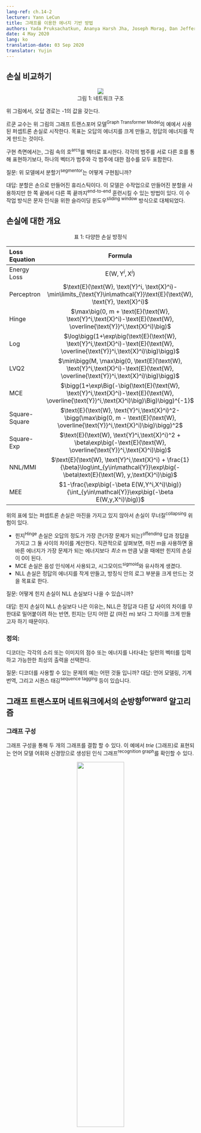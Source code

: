 ```yaml
---
lang-ref: ch.14-2
lecturer: Yann LeCun
title: 그래프를 이용한 에너지 기반 방법
authors: Yada Pruksachatkun, Ananya Harsh Jha, Joseph Morag, Dan Jefferys-White, and Brian Kelly
date: 4 May 2020
lang: ko
translation-date: 03 Sep 2020
translator: Yujin
---
```


<!-- ## Comparing Losses -->
## 손실 비교하기

<!-- <center>
<img src="{{site.baseurl}}/images/week14/14-2/GT.png" style="background-color:#DCDCDC;" /><br>
Figure 1: Network Architecture
</center> -->
<center>
<img src="{{site.baseurl}}/images/week14/14-2/GT.png" style="background-color:#DCDCDC;" /><br>
그림 1: 네트워크 구조 
</center>

<!-- In the figure above, incorrect paths have -1. -->
위 그림에서, 오답 경로는 -1의 값을 갖는다. 

<!-- Professor LeCun starts with perceptron loss, which is used in the example of Graph Transformer Model in the figure above. The goal is to make energy of wrong answers large, and correct ones small. -->
르쿤 교수는 위 그림의 그래프 트랜스포머 모델<sup>Graph Transformer Model</sup>의 예에서 사용된 퍼셉트론 손실로 시작한다. 목표는 오답의 에너지를 크게 만들고, 정답의 에너지를 작게 만드는 것이다. 

<!-- In terms of implementation, you would represent the arcs in the visualization with a vector. Rather than a separate arc for each category, one vector contains both the categories and the score for each category. -->
구현 측면에서는, 그림 속의 호<sup>arcs</sup>를 벡터로 표시한다. 각각의 범주를 서로 다른 호를 통해 표현하기보다, 하나의 벡터가 범주와 각 범주에 대한 점수를 모두 포함한다. 

<!-- Q: How is the segmentor implemented in the model above? -->
질문: 위 모델에서 분할기<sup>segmentor</sup>는 어떻게 구현됩니까? 

<!-- A: The segment is handcrafted heuristics. The model uses a handcrafted segment although there is a way to make it trainable end-to-end. This handcrafted approach was superseded by the sliding window approach for character recognition. -->
대답: 분할은 손으로 만들어진 휴리스틱이다. 이 모델은 수작업으로 만들어진 분할을 사용하지만 한 쪽 끝에서 다른 쪽 끝까지<sup>end-to-end</sup> 훈련시킬 수 있는 방법이 있다. 이 수작업 방식은 문자 인식을 위한 슬라이딩 윈도우<sup>sliding window</sup> 방식으로 대체되었다. 


<!-- ## Overview of Losses -->
## 손실에 대한 개요

<!-- <center>
Table 1: Various Loss Equations
</center> -->
<center>
표 1: 다양한 손실 방정식 
</center>

| Loss Equation | Formula  | Margin |
| :---- | :----: | ---:|
| Energy Loss | $\text{E}(\text{W}, \text{Y}^i, \text{X}^i)$ | None |
| Perceptron | $\text{E}(\text{W}, \text{Y}^i, \text{X}^i)-\min\limits_{\text{Y}\in\mathcal{Y}}\text{E}(\text{W}, \text{Y}, \text{X}^i)$ | 0  |
| Hinge  | $\max\big(0, m + \text{E}(\text{W}, \text{Y}^i,\text{X}^i)-\text{E}(\text{W}, \overline{\text{Y}}^i,\text{X}^i)\big)$  | $m$ |
| Log  | $\log\bigg(1+\exp\big(\text{E}(\text{W}, \text{Y}^i,\text{X}^i)-\text{E}(\text{W}, \overline{\text{Y}}^i,\text{X}^i)\big)\bigg)$ | >0 |
| LVQ2  | $\min\bigg(M, \max\big(0, \text{E}(\text{W}, \text{Y}^i,\text{X}^i)-\text{E}(\text{W}, \overline{\text{Y}}^i,\text{X}^i)\big)\bigg)$ | 0 |
| MCE | $\bigg(1+\exp\Big(-\big(\text{E}(\text{W}, \text{Y}^i,\text{X}^i)-\text{E}(\text{W}, \overline{\text{Y}}^i,\text{X}^i)\big)\Big)\bigg)^{-1}$| >0 |
| Square-Square | $\text{E}(\text{W}, \text{Y}^i,\text{X}^i)^2-\bigg(\max\big(0, m - \text{E}(\text{W}, \overline{\text{Y}}^i,\text{X}^i)\big)\bigg)^2$ | $m$ |
| Square-Exp | $\text{E}(\text{W}, \text{Y}^i,\text{X}^i)^2 + \beta\exp\big(-\text{E}(\text{W}, \overline{\text{Y}}^i,\text{X}^i)\big)$ | >0 |
| NNL/MMI | $\text{E}(\text{W}, \text{Y}^i,\text{X}^i) + \frac{1}{\beta}\log\int_{y\in\mathcal{Y}}\exp\big(-\beta\text{E}(\text{W}, y,\text{X}^i)\big)$ | >0 |
| MEE |$1-\frac{\exp\big(-\beta E(W,Y^i,X^i)\big)}{\int_{y\in\mathcal{Y}}\exp\big(-\beta E(W,y,X^i)\big)}$ | >0 |


<!-- The perceptron loss seen in the table above does not have a margin, and thus the loss has a risk of collapsing. -->
위의 표에 있는 퍼셉트론 손실은 마진을 가지고 있지 않아서 손실이 무너질<sup>collapsing</sup> 위험이 있다. 

<!-- * Hinge loss is taking the energy of the most offending answer, and the correct answer, and computing their difference. Intuitively, with a margin m, the hinge will only have loss of 0 when the correct energy is lower than the most offending energy by _at least_ m.
* MCE loss is used in speech recognition, and looks similar to a sigmoid.
* NLL loss aims to make the energy of the correct answer small, and make the log component of the equation large. -->
* 힌지<sup>Hinge</sup> 손실은 오답의 정도가 가장 큰(가장 문제가 되는)<sup>offending</sup> 답과 정답을 가지고 그 둘 사이의 차이를 계산한다. 직관적으로 살펴보면, 마진 m을 사용하면 올바른 에너지가 가장 문제가 되는 에너지보다 _최소_ m 만큼 낮을 때에만 힌지의 손실이 0이 된다. 
* MCE 손실은 음성 인식에서 사용되고, 시그모이드<sup>sigmoid</sup>와 유사하게 생겼다. 
* NLL 손실은 정답의 에너지를 작게 만들고, 방징식 안의 로그 부분을 크게 만드는 것을 목표로 한다. 

<!-- Q: How may hinge be better than NLL loss? -->
질문: 어떻게 힌지 손실이 NLL 손실보다 나을 수 있습니까?

<!-- A: Hinge is better than NLL becuase NLL will try to push the difference between the correct answer and other answers to infinity, whereas hinge only wants to make it larger than some value (the margin m).  -->
대답: 힌지 손실이 NLL 손실보다 나은 이유는, NLL은 정답과 다른 답 사이의 차이를 무한대로 밀어붙이려 하는 반면, 힌지는 단지 어떤 값 (마진 m) 보다 그 차이를 크게 만들고자 하기 때문이다.  

<!-- ### DEFINITION: -->
### 정의:

<!-- A decoder inputs a sequence of vectors that indicate the scores or energy of individual sounds or images, and picks out the best possible output. -->
디코더는 각각의 소리 또는 이미지의 점수 또는 에너지를 나타내는 일련의 벡터를 입력하고 가능한한 최상의 출력을 선택한다. 

<!-- Q: What are some examples of problems that can use decoders? 
A: Language modelling, machine translation, and sequence tagging.  -->
질문: 디코더를 사용할 수 있는 문제의 예는 어떤 것들 입니까? 
대답: 언어 모델링, 기계 번역, 그리고 시퀀스 태깅<sup>sequence tagging</sup> 등이 있습니다. 

<!-- ## Forward algorithm in Graph Transformer Networks -->
## 그래프 트랜스포머 네트워크에서의 순방향<sup>forward</sup> 알고리즘

<!-- ### Graph Composition -->
### 그래프 구성

<!-- Graph composition allows us to combine two graphs. In this example we can see a language model lexicon being represented as a $trie$ (a graph) and a recognition graph which is produced by a neural network. -->
그래프 구성을 통해 두 개의 그래프를 결합 할 수 있다. 이 예에서 $trie$ (그래프)로 표현되는 언어 모델 어휘와 신경망으로 생성된 인식 그래프<sup>recognition graph</sup>를 확인할 수 있다. 

<!-- <center>
<img src="{{site.baseurl}}/images/week14/14-2/graph_composition.png" height="50%" width="50%" /><br>
<b>Figure 2</b>: Graph Composition
</center> -->
<center>
<img src="{{site.baseurl}}/images/week14/14-2/graph_composition.png" height="50%" width="50%" /><br>
<b>그림 2</b>: 그래프 구성
</center>

<!-- The recognition graph specifies with different energy values (associated with each arc) how likely a character is at a particular step. -->
인식 그래프는 각 문자가 특정 단계에 있을 가능성을 각기 다른 에너지 값(각 호와 연관되어 있음)으로 지정한다. 

<!-- Now, for this example, the question we answer with a graph composition operation is, what is the best path in this recognition graph that also agrees with our lexicon? -->
이제 이 예시에서 그래프 구성을 통해 우리가 대답하고자 하는 문제는 이 인식 그래프에서 우리의 어휘와 일치하는 최상의 경로가 무엇인가에 대한 것이다. 

<!-- The common hop from step 1 to step 2 between the recognition graph and the grammar is the character $c$, associated with energy 0.4. Hence, our interpretation graph contains just 1 arc between step 1 and 2 corresponding to $c$. Similarly, possible characters between step 2 and 3 are $x$, $u$ and $a$ in the recognition graph. Branches following $c$ in the grammar graph contain $u$ and $a$. So, the graph composition operation picks out arcs $u$ and $a$ to be present in the interpretation graph. It also associates the arc it copies from the recognition graph with their energy values.  -->
인식 그래프와 문법 사이의 1단계에서 2단계로의 일반적인 점프는 에너지 0.4와 연관된 문자 $c$ 이다. 따라서 해석 그래프<sup>interpretation graph</sup>는 $c$에 대응하는 1단계에서 2단계 사이의 호를 한 개 가진다. 마찬가지로, 인식 그래프에서 단계 2에서 단계 3 사이의 가능한 문자는 $x$, $u$ 그리고 $a$ 이다. 문법 그래프에서 $c$ 에서 뻗어나온 가지는 $u$ 와 $a$ 를 갖는다. 따라서 그래프 구성 작업은 호 $u$ 와 $a$ 를 해석 그래프에 표시할 호로 선택한다. 또한 인식 그래프에서 복사한 호를 에너지 값과 연결한다. 

<!-- If the grammar also contained energy values associated with arcs, the graph composition would have added the energy values or combined them using some other operator. -->
호와 관련된 값이 문법에도 포함되어 있다면, 그래프 구성은 에너지 값을 추가하거나 다른 연산자를 사용하여 그 값들을 결합했을 것이다. 

<!-- In a similar fasion, graph composition also allows us to combine two knowledge bases that are represented by neural networks. In the example discused above, the grammar can essentially be represented as a neural network predicting the next character. The softmax output of the NN provides us with the transition probabilities to the next character from a given node. -->
비슷한 방식으로 그래프 구성을 통해 신경망으로 표현되는 두 개의 지식 베이스<sup>knowledge bases</sup>를 결합할 수도 있다. 위에서 논의된 예시에서, 문법은 본질적으로 다음 문자를 예측해 내는 신경망으로 표현될 수 있다. 신경망의 소프트맥스 출력은 주어진 노드에서 다음 문자로의 전환<sup>transition</sup> 확률을 제공한다. 

<!-- As a side note, if the language model shown in this example is a neural network, we can backpropagate through the entire structure. This becomes an example of a differentiable program where we backpropagate through a program containing loops, if-conditions, recursions etc. -->
참고로, 이 예에서 표현된 언어 모델이 신경망인 경우, 전체 구조를 통해 역전파<sup>backpropagate</sup>를 할 수 있다. 이는 루프, if-조건문, 재귀 등을 포함한 프로그램을 통해 역전파 하는 차별화 가능한 프로그램의 예시가 된다. 

<!-- ### A check reader from mid-90s -->
### 90년대 중반의 수표 판독기

<!-- The entire architecture of a check reader from the mid-90s is quite complex, but what we are primarily interested in, is the part starting from the character recogniser, which produces the recognition graph. -->
90 년대 중반의 수표 판독기가 가지는 전체 구조는 굉장히 복잡하지만, 우리가 주로 관심을 갖는 부분은 인식 그래프를 생성하는 문자 인식기에서 시작한다. 

<!-- <center>
<img src="{{site.baseurl}}/images/week14/14-2/check_reader.png"/><br>
<b>Figure 3</b>: Check reader
</center> -->
<center>
<img src="{{site.baseurl}}/images/week14/14-2/check_reader.png"/><br>
<b>그림 3</b>: 수표 판독기
</center>

<!-- This recognition graph undergoes two separate composition operations, one with the correct interpretation (or the ground truth) and second with the grammar which creates a graph of all possible interpretations. -->
이 인식 그래프는 두 개의 구별되는 구성 작업을 거치고, 하나는 정답 해석 (또는 실제 값 또는 데이터<sup>ground truth</sup>) 그리고 다른 하나는 모든 가능한 해석의 그래프를 만드는 문법을 사용한다.

<!-- The entire system is trained via the Negative Log-Likelihood loss function. The negative log-likelihood says that each path in the interpretation graph is a possible interpretation and sum of energies along that path is the energy of that interpretation. -->
전체 시스템은 음의 로그 우도 손실 함수<sup>Negative Log-Likelihood loss function</sup>를 통해 훈련된다. 음의 로그 우도는 해석 그래프의 각 경로가 가능한 해석이고, 그 경로를 따른 에너지의 합이 해당 해석의 에너지임을 나타낸다. 

<!-- Now, instead of using the Viterbi algorithm, we use the forward algorithm. The following sub-sections discuss the differences between the two approaches. -->
이제 Viterbi 알고리즘을 사용하는 대신, 순방향 알고리즘을 사용한다. 이어지는 하위 섹션에서는 이 두 접근 방식의 차이점에 대해 논의한다. 

<!-- #### Viterbi algorithm -->
#### Viterbi 알고리즘

<!-- Viterbi algorithm is a dynamic programming algorithm that is used to find the most likely path (or the path with the minimum energy) in a given graph. It minimises the energy with respect to a latent variable z, where z represents the path we are taking in the graph. -->
Viterbi 알고리즘은 동적 프로그래밍 알고리즘으로써 주어진 그래프에서 가장 가능성이 높은 경로 (혹은 최소의 에너지를 갖는 경로)를 찾는데 사용된다. 잠재 변수 z를 고려한 에너지를 최소화하고, 여기서 z는 그래프에서 우리가 취하는 경로를 나타낸다. 

$$F (x, y) = \min_{z} \; E(x, y, z)$$

<!-- #### The forward algorithm -->
#### 순방향<sup>forward</sup> 알고리즘

<!-- The forward algorithm, on the other hand, computes the log of sum of exponentials of the negative value of energies of all paths. This mouthful can be easily seen as a formula below: -->
반면에 순방향 알고리즘은 모든 경로에 대해 음수 에너지 값의 지수값을 구하고 그것을 총합한 것에 로그를 취한 값을 계산한다. 이 기나긴 표현은 간단하게 아래의 공식으로 표현될 수 있다. 

$$F_{\beta} (x, y) = -\frac{1}{\beta} \; \log \; \sum_{z \, \in \, \text{paths}} \; \exp \, (- \beta \; E(x, y, z))$$

<!-- This is marginalising over the latent variable z, which defines the paths in an interpretation graph. This approach computes this log sum exponential value over all possible paths to a particular node. This is like combning the cost of all possible paths in a soft-minimum way. -->
이것은 해석 그래프에서 경로를 결정하는 잠재 변수 z에 대해 마지널라이징<sup>marginalising</sup>한다. 이 접근 방식은 특정한 노드에 대해 가능한 모든 경로에 대해 Log-Sum-Exponential을 취하여 계산한다. 이는 마치 소프트-미니멈<sup>soft-minimum</sup> 방식으로 가능한 모든 경로의 비용을 합하는 것과 같다.  

<!-- The forward algorithm is cheap to implement and does not cost more than Viterbi algorithm. Also, we can backpropagate through the forward algorithm node in the graph. -->
순방향 알고리즘은 Viterbi 알고리즘보다 구현하는데 드는 수고가 적다. 또한, 순방향 알고리즘 노드를 통해 그래프를 역전파 할 수 있다. 

<!-- The working of the forward algorithm can be shown using the following example defined on an interpretation graph. -->
순방향 알고리즘의 작동은 다음 예시에서 정의된 해석<sup>interpretation</sup> 그래프 위에서 확인할 수 있다. 

<!-- <center>
<img src="{{site.baseurl}}/images/week14/14-2/interpretation_graph.png" height="50%" width="50%" /><br>
<b>Figure 4</b>: Interpretation graph
</center> -->
<center>
<img src="{{site.baseurl}}/images/week14/14-2/interpretation_graph.png" height="50%" width="50%" /><br>
<b>그림 4</b>: 해석 그래프
</center>


<!-- The cost from the input node to the red shaded node is computed by marginalising over all possible paths reaching the red node. The arrows entering the red node define these possible paths in our example. -->
입력 노드에서 빨간색으로 표시된 노드까지의 비용은 빨간 노드에 도달 할 수 있는 모든 경로에 대한 마지널라이징<sup>marginaliising</sup>를 통해 계산된다. 빨간 노드로 들어가는 화살표는 이 예시 안에서 가능한 경로들을 나타낸다. 

<!-- For the red node, the value of energy at the node is given by: -->
빨간색 노드의 경우 이 노드에서의 에너지 값은 다음과 같다. 

$$-\frac{1}{\beta} \; \log \; [ \, \exp \, (- \, \beta (e_1 \, + \, e_3)) \; + \; \exp \, (- \, \beta (e_2 \, + \, e_4)) \, ]$$

<!-- #### Neural network analogy of forward algorithm -->
#### 순방향 알고리즘과 신경망 사이의 유사성 

<!-- The forward algorithm is a special case of the belief-propagation algorithm, when the underlying graph is a chain graph. This entire algorithm can be viewed as a feed-forward neural network where the function at each node is a log sum of exponentials and an addition term.  -->
순방향 알고리즘은 기본 그래프가 체인 그래프<sup>chain graph</sup>인 경우 신념 전파<sup>belief-propagation</sup> 알고리즘의 특수한 케이스이다. 이 전체 알고리즘은 각 노드의 함수가 Log-Sum-Exponential와 덧셈 항인 피드포워드<sup>feed-forward</sup> 신경망으로 볼 수 있다. 

<!-- For each node in the interpretation graph, we maintain a variable $\alpha$. -->
해석 그래프의 각 노드에 대해 $\alpha$ 변수를 유지한다. 

$$ \alpha_{i} = - \; \log \; \biggl[ \sum_{k \, \in \, \text{parent} \, (i)} \; \exp \, (- \, \beta \; (\alpha_k \, + \, e_{ki})) \biggl]$$

<!-- where $e_{ki}$ is the energy of the link from node $k$ to node $i$.  -->
여기서 $e_{ki}$ 는 노드 $k$에서 노드 $i$로의 연결 에너지이다. 

<!-- $\alpha_i$ forms the activation of a node $i$ in this neural network and $e_{ki}$ is the weight between nodes $k$ and node $i$. This formulation is algebraically equivalent to the weighted sum operations of a regular neural network in the log domain. -->
$\alpha_i$는 이 신경망에서 노드 $i$의 활성화<sup>activation</sup>을 형성하고 $e_{ki}$는 노드 $k$ 와 노드 $i$ 사이의 가중치이다. 이 공식은 로그 도메인에서 정규 신경망의 가중치 합 연산과 대수적으로<sup>algebraically</sup> 동일하다. 

<!-- We can backpropagate through the dynamic interpretation graph (since it changes from example to example) on which we apply the forward algorithm. We can compute the gradients of $F(x, y)$ computed at the last node of the graph w.r.t the $e_{ki}$ weights defining the edges of the interpretation graph. -->
순방향 알고리즘을 적용한 동적 해석 그래프를 통해 역전파 할 수 있다(왜냐하면 예시에서 예시로 변경되기 때문<sup>since it changes from example to example</sup>이다). 해석 그래프의 에지를 정의하는 $e_{ki}$ 가중치를 고려한 그래프의 마지막 노드에서 계산된 $F(x, y)$의 그래디언트를 얻을 수 있다. 

<!-- <center>
<img src="{{site.baseurl}}/images/week14/14-2/check_reader.png" /><br>
<b>Figure 5</b>: Check reader
</center> -->
<center>
<img src="{{site.baseurl}}/images/week14/14-2/check_reader.png" /><br>
<b>그림 5</b>: 수표 판독기
</center>

<!-- Returning back to the check reader example, we apply the forward algorithm on the two graph compositions and obtain the energy value at the last node using the log sum exponential forumla. The difference between these energy values is the negative log-likelihood loss. -->
수표 판독기의 예제로 돌아가서, 두 그래프 구성에 순방향 알고리즘을 적용하고, Log-Sum-Exponential 공식을 이용해서 마지막 노드의 에너지 값을 얻는다. 이 에너지 값들의 차이는 음의 로그 우도 손실이다. 

<!-- The value obtained from applying the forward algorithm on the graph composition between correct answer and recognition graph is the log sum exponential value of the correct answer. In contrast, log sum exponential value at the last node of the graph composition between recognition graph and grammar is the marginalised value over all possible valid interpretations. -->
정답과 인식 그래프 사이의 그래프 구성에 순방향 알고리즘을 적용해 얻은 값은 정답의 Log-Sum-Exponential 값이다. 반대로 인식 그래프와 문법 사이의 그래프 구성의 최종 노드에서의 Log-Sum-Exponential 값은 가능한 모든 유효한 해석에서 밀려난(마지널라이즈 된) 값이다.  

<!-- # Lagrangian formulation of Backpropagation -->
# 역전파의 라그랑지안 공식화<sup>Lagrangian formulation of Backpropagation</sup>
<!-- For an input $x$ and target output $y$, we can formulate a network as a collection of functions, $f_k$ and weights, $w_k$ such that successive steps in the network output $z_k$ with $z_{k+1} = f_k(z_k, w_k)$. In a supervised setting, the goal of the network is to minimize $C(z_n, y)$, the cost of the $n^\mathrm{th}$ output of the network, with respect to the ground truth. This is equivalent to the problem of minimizing $C(z_n, y)$ with respect to the constraints $z_{k+1} = f_k(z_k, w_k)$ and $z_0 = x$. -->
입력 $x$ 및 목표 출력 $y$의 경우, 네트워크의 연속 단계가 $z_k$ 와 $z_{k+1} = f_k(z_k, w_k)$ 를 출력하도록 네트워크를 함수 $f_k$ 와 가중치 $w_k$의 모음으로 공식화 할 수 있다. 지도 학습 환경에서, 네트워크의 목표는 실제 값과 관련된 네트워크의 출력 비용인 $C(z_n, y)$를 최소화 하는 것이다. 이는 제약 조건 $z_{k+1} = f_k(z_k, w_k)$ 와 $z_0 = x$ 아래에서 $C(z_n, y)$ 를 최소화 하는 문제와 동일하다. 


<!-- The Lagrangian can be written:
$$ \mathcal{L}(x, y, \lambda_i, z_i, w_i) = C(z_n, y) + \sum\limits_{k=0}^{n-1} \lambda^T_{k+1}(z_{k+1} - f_k(z_k, w_k)) $$
where the $ \lambda $ terms denote Lagrange multipliers (see [Paul's online notes](http://tutorial.math.lamar.edu/Classes/CalcIII/LagrangeMultipliers.aspx) for a refresher if Calc 3 was a while ago). -->
라그랑지안은 다음과 같이 쓸 수 있다. 
$$ \mathcal{L}(x, y, \lambda_i, z_i, w_i) = C(z_n, y) + \sum\limits_{k=0}^{n-1} \lambda^T_{k+1}(z_{k+1} - f_k(z_k, w_k)) $$
$ \lambda $ 항은 라그랑지안 승수<sup>multiplier</sup>를 나타낸다(만약 미적분 3 을 접한지 오래됐다면, 다음을 참고할 수 있다. [Paul's online notes](http://tutorial.math.lamar.edu/Classes/CalcIII/LagrangeMultipliers.aspx).

<!-- To minimize $\mathcal{L}$, we need to set the partial derivatives of $\mathcal{L}$ with respect to each of its arguments to zero and solve. -->
$\mathcal{L}$ 를 최소화 하려면, 각 인수에 대해 $\mathcal{L}$의 편미분 값을 0으로 두고 풀어야 한다. 

<!-- - For $\lambda$, we simply recover the constraint: $\frac{\partial{\mathcal{L}}}{\partial \lambda_{k+1}} = 0 \rightarrow z_{k+1} = f_k(z_k, w_k)$.
- For $z_k$, $\frac{\partial \mathcal{L}}{\partial z_k} = 0 \rightarrow \lambda^T_k - \lambda^T_{k+1} \frac{\partial f_k(z_k, w)}{\partial z_k} \rightarrow \lambda_k = \frac{\partial f_k(z_k, w_k)^T}{\partial z_k}\lambda_{k+1}$, which is just the standard backpropagation formula. -->
- $\lambda$ 의 경우 간단하게 제약 조건을 복구한다: $\frac{\partial{\mathcal{L}}}{\partial \lambda_{k+1}} = 0 \rightarrow z_{k+1} = f_k(z_k, w_k)$.
- $z_k$ 의 경우, $\frac{\partial \mathcal{L}}{\partial z_k} = 0 \rightarrow \lambda^T_k - \lambda^T_{k+1} \frac{\partial f_k(z_k, w)}{\partial z_k} \rightarrow \lambda_k = \frac{\partial f_k(z_k, w_k)^T}{\partial z_k}\lambda_{k+1}$, 이는 표준적인 역전파 공식이다. 

<!-- This approach originated with Lagrange and Hamilton in the context of Classical Mechanics, where the minimization is over the energy of the system and the $\lambda$ terms denote physical constraints of the system, such as two balls being forced to stay at a fixed distance from each other by virtue of being attached by a metal bar, for example. -->
이 접근 방식은 최소화가 시스템의 에너지에 대한 것이고 $\lambda$ 항은 물리적 제약을 나타내는 고전 역학<sup>Classical Mechanics</sup>의 맥락에서 라그랑지<sup>Lagrange</sup> 그리고 해밀톤<sup>Hamilton</sup>으로부터 시작됐다. 예를 들어, 두 개의 공이 금속 막대에 부착된 덕에 서로 고정 된 거리를 유지하도록 강제하는 것과 같다. 

<!-- In a situation where we need to minimize the cost $C$ at every time step, $k$, the Lagrangian becomes
$$ \mathcal{L} = \sum_k \left(C_k(z_k, y_k) + \lambda^T_{k+1}(z_{k+1} - f_k(z_k, w_k)) \right) $$. -->
매번 $k$ 단계에서 비용 $C$ 를 최소화 해야 하는 상황에서 라그랑지안은 다음과 같이 표현된다. 
$$ \mathcal{L} = \sum_k \left(C_k(z_k, y_k) + \lambda^T_{k+1}(z_{k+1} - f_k(z_k, w_k)) \right) $$.

<!-- # Neural Ordinary Differential Equation -->
# 뉴럴 상미분방정식<sup>Neural Ordinary Differential Equation</sup>
<!-- Using this formulation of backprop, we can now talk about a new class of models, Neural ODEs. These are basically recurrent networks where the state, $z$, at time $t$ is given by
$ z_{t+\text{d}t} = z_t + f(z_t, W) dt  $, where $ W$ represents some set of fixed parameters. This can also be expressed as an ordinary differential equation (no partial derivatives): $\frac{\text{d}z}{\text{d}t} = f(z_t, W)$. -->
역전파에 관한 이 공식을 사용해서 이제 새로운 모델인 뉴럴 상미분방정식<sup>Neural ODEs</sup>에 대해 이야기 할 수 있다. 이들은 기본적으로 $t$ 시점의 상태 $z$ 가 $ z_{t+\text{d}t} = z_t + f(z_t, W) dt  $ 로 주어지는 순환신경망이고, 여기에서 $ W$ 는 일부 고정 매개 변수 집합을 나타낸다. 이는 또한 상미분방정식(편미분 없음)으로 표현될 수 있다: $\frac{\text{d}z}{\text{d}t} = f(z_t, W)$.

<!-- Training such a network using the Lagrangian formulation is very straightforward. If we have a target, $y$, and want the state of the system to reach $y$ by time $T$, we simply establish the cost function as the distance between $z_T$ and $y$. Another goal of the network could be to find a stable state of the system, i.e. one that ceases to change after a certain point. Mathematically, this is equivalent to setting $\frac{\text{d}z}{\text{d}t} = f(y, W) = 0$. In general, finding a solution, $y$ to this equation is much easier than back propagation through time, because the network need not remember the gradient with respect to the whole sequence, and only has to minimize $f$ or $\lvert f \rvert^2$. For more information about training neural ODE's to reach fixed points, see [(Lecun88)](http://yann.lecun.com/exdb/publis/pdf/lecun-88.pdf). -->
라그랑지안 공식을 사용해서 이러한 네트워크를 훈련시키는 것은 매우 간단하다. 목표 $y$가 있고, 시스템이 시점 $T$ 에서 $y$ 의 상태에 도달하기를 원한다면, 간단하게 비용 함수를 $z_T$ 와 $y$ 사이의 거리 함수로 설정한다. 이 네트워크의 또 다른 목표는 시스템의 안정적인 상태, 다른 말로 표현하자면, 특정 시점 이후 더 이상 변화가 일어나지 않는 상태를 찾는 것이다. 이것은 수학적으로 $\frac{\text{d}z}{\text{d}t} = f(y, W) = 0$ 와 같이 설정하는 것과 같다. 일반적으로 이 방정식에 대한 해답인 $y$ 를 찾는 것이 시간을 통한 역전파보다 훨씬 쉬운데, 왜냐하면 네트워크가 전체 시퀀스에 대한 그래디언트를 기억할 필요가 없고 $f$ 또는 $\lvert f \rvert^2$ 만 최소화 하면 되기 때문이다. 뉴럴 상미분방정식을 고정된 점에 도달시키기 위해 훈련하는 것에 관련해 더 자세한 장보는 [(르쿤88)](http://yann.lecun.com/exdb/publis/pdf/lecun-88.pdf) 을 참조하면 된다.  

<!-- # Variational Inference in terms of Energy -->
# 에너지 측면에서의 변이<sup>variational</sup> 추론

<!-- ## Introduction -->
## 소개
<!-- For an elementary energy function $E(x,y,z)$, if we wish to marginalize over a variable, z, to obtain a loss in terms of only $x$ and $y$,  $L(x,y)$, we must compute -->
기본 에너지 함수 $E(x,y,z)$ 의 경우, 변수 z 에 대해 마지널라이즈<sup>marginalize</sup>하여 $x$ 와 $y$, $L(x,y)$ 만으로 손실을 얻기 위해서는 다음을 계산해야만 한다. 

$$L(x,y) = -\frac{1}{\beta}\int_z \exp(-\beta E(x,y,z))$$

<!-- If we then multiply by $\frac{q(z)}{q(z)}$, we get
$$L(x,y) = -\frac{1}{\beta}\int_z q(z) \frac{\exp({-\beta E(x,y,z)})}{q(z)}$$ -->
그 다음 $\frac{q(z)}{q(z)}$ 을 곱하면, 다음을 얻는다. 
$$L(x,y) = -\frac{1}{\beta}\int_z q(z) \frac{\exp({-\beta E(x,y,z)})}{q(z)}$$

<!-- If we assume that $q(z)$ is a probability distribution over $z$, we can interpret our rewritten loss function integral as an expected value, with respect to the distribution of $\frac{\exp({-\beta E(x,y,z)})}{q(z)}$. -->
$q(z)$ 가 $z$ 에 대한 확률 분포라고 가정하면, 재작성된 손실 함수 적분을 $\frac{\exp({-\beta E(x,y,z)})}{q(z)}$ 의 분포와 관련해 평균(기댓값)<sup>expected value</sup>으로 해석할 수 있다. 

<!-- We use this interpretation, Jensen's Inequality, and sampling-based approximations, to indirectly optimize our loss function. -->
이 해석과, 옌센 부등식<sup>Jensen's Inequality</sup>, 그리고 샘플링 기반 근사<sup>approximations</sup>을 이용해서 손실 함수를 간접적으로 최적화 한다. 

<!-- ## Jensen's Inequality -->
## 옌센 부등식<sup>Jensen's Inequality</sup>

<!-- Jensen's Inequality is a geometrical observation that states: if we have a convex function, then the *expectation* of that function, over a range, is less than the average of the function evaluated at the beginning and end of the range. Geometrically illustrated this is very intuitive: -->
옌센 부등식은 다음과 같은 기하학적 관찰이다. 만일 볼록 함수가 있으면, 해당 함수의 치역<sup>range</sup> 위 *기댓값(평균)*은 치역의 처음과 끝에서 측정한 함수값의 평균보다 작다. 기하학적으로 표현되는 이 내용은 매우 직관적이다. 

<!-- <center>
<img src="{{site.baseurl}}/images/week14/14-2/wikipedia_jensens_inequality.png" height="50%" width="50%" style="background-color:#DCDCDC;" /><br>
<b>Figure 6:</b> Jensen's Inequality (taken from [Wikipedia](https://en.wikipedia.org/wiki/Jensen%27s_inequality))
</center> -->
<center>
<img src="{{site.baseurl}}/images/week14/14-2/wikipedia_jensens_inequality.png" height="50%" width="50%" style="background-color:#DCDCDC;" /><br>
<b>그림 6:</b> 옌센 부등식 (출처 [위키피디아](https://en.wikipedia.org/wiki/Jensen%27s_inequality))
</center>

<!-- Likewise, if $F$ is convex, for a fixed probability distribution $q$, we can infer from  Jensen's Inequality that over the range $z$, -->
마찬가지로, $F$ 가 볼록하면, 고정된 확률 분포 $q$에 대해 옌센 부등식으로부터 $z$ 범위에 대해 다음과 같이 추론할 수 있다.  

$$F\Bigg(\int_z q(z)h(z)\Bigg) \leq \int_z q(z)F(h(z)) \tag{1}$$

<!-- Now, recall that our marginalized $L(x,y)$ after multiplication with $\frac{q(z)}{q(z)}$ is,  
$$L(x,y) = -\frac{1}{\beta}\int_z q(z) \frac{\exp({-\beta E(x,y,z)})}{q(z)}$$ -->
이제 $\frac{q(z)}{q(z)}$ 을 곱하여 마지널라이즈<sup>marginalized</sup> 된 $L(x,y)$ 는 다음과 같다. 
$$L(x,y) = -\frac{1}{\beta}\int_z q(z) \frac{\exp({-\beta E(x,y,z)})}{q(z)}$$

<!-- If we make $h(z) = -\frac{1}{\beta} \frac{\exp({-\beta E(x,y,z)})}{q(z)}$, we know from Jensen's Inequality $(1)$ that -->
만약 $h(z) = -\frac{1}{\beta} \frac{\exp({-\beta E(x,y,z)})}{q(z)}$ 을 만들면, 옌센 부등식 $(1)$ 로부터 다음을 알게 된다. 

$$F\Bigg(\int_z q(z)\frac{\exp({-\beta E(x,y,z)})}{q(z)}\Bigg) \leq \int_z q(z)F\Bigg(\frac{\exp({-\beta E(x,y,z)})}{q(z)}\Bigg)$$

<!-- Let's continue to work this, with a concrete convex loss function, $F(x) = -\log(x)$ -->
이제 명확하게 볼록 함수인 $F(x) = -\log(x)$ 를 가지고 이 작업을 계속해 보자.

$$-\log\Bigg(-\frac{1}{\beta}\int_z q(z)\frac{\exp({-\beta E(x,y,z)})}{q(z)}\Bigg) \leq \int_z q(z) * \frac{-1}{\beta}\log\Bigg(\frac{\exp({-\beta E(x,y,z)})}{q(z)}\Bigg)$$

$$\leq \int_z q(z)[E(x,y,z) + \frac{1}{\beta}\log(q(z))]$$

$$\leq \int_z q(z)E(x,y,z) + \frac{1}{\beta}\int_z q(z)\log(q(z))$$

<!-- Great! Now we have an upper bound to our loss function $L(x,y)$, composed of two terms we understand. The first term $\int_z q(z)E(x,y,z)$ is the *average* energy. And the second term $\frac{1}{\beta}\int_z\log(q(z))$ is just some factor ($-\frac{1}{\beta}$) times the *entropy* of the distribution $q$. -->
자, 이제 우리가 이해하는 두 항으로 구성된 손실 함수 $L(x,y)$ 의 상한을 알게됐다. 첫 번째 항 $\int_z q(z)E(x,y,z)$ 은 *평균* 에너지이다. 그리고 두 번째 항 $\frac{1}{\beta}\int_z\log(q(z))$ 은 어떤 요인 ($-\frac{1}{\beta}$) 곱하기 분포 $q$ 의 *엔트로피* 이다. 

<!-- ## What's the point? -->
## 그래서 요점이 무엇인가? 

<!-- We now have formulated an upper bound in such a way that we can avoid complicated integrations, and instead simply approximate these values by sampling from a surrogate distribution ($q(z)$), of our choice! -->
이제 복잡한 적분 대신에 우리가 선택한 대리 분포<sup>surrogate distribution</sup> ($q(z)$) 에서 샘플링하여 이 값들을 근사하는 방식으로 상한을 공식화 했다. 

<!-- To get the value of the first term of our upper bound function, we just sample from that distribution, and compute the average value of $L$ that we obtain from applying our sampled $z$'s. -->
상한 함수의 첫 번째 항 값을 구하기 위해서 해당 분포에서 샘플링하고 샘플링된 $z$ 를 적용해서 얻은 $L$ 의 평균을 계산한다. 

<!-- The second term (a factor of entropy) is just a property of the distribution family, and can likewise be approximated with random sampling of $q$. -->
두 번째 항 (엔트로피 인자<sup>factor</sup>)는 분포 모임<sup>distribution family</sup>의 속성일 뿐이고, 마찬가지로 $q$ 에서의 랜덤 샘플링을 근사할 수 있다. 

<!-- Finally, we can minimize $L$ with respect to its parameters (say, weights of a network $W$), by minimizing this function that bounds $L$ above. We conduct this minimization by updating our two variables: (1) the entropy of $q$, and (2) our model parameters $W$. -->
마지막으로, 위의 $L$을 제한하는 이 함수를 최소화 함으로써 매개 변수 (예를 들어, 네트워크 $W$ 의 가중치)를 고려한 $L$ 를 최소화 할 수 있다. 이 최소화는 다음의 두 변수를 업데이트함으로써 수행할 수 있다: (1) $q$ 의 엔트로피, 그리고 (2) 모델 매개변수 $W$.


<!-- ## Summary -->
## 요약
<!-- This is the "energy view" of variational inference. If you need to compute the log of a sum of exponentials, replace it with the average of your function plus an entropy term. This gives us an upper bound. We then minimze this upper bound, and in doing so minimize the function we actually care about. -->
이것이 변이 추론의 "에너지 관점"이다. Log-Sum-Exponential 을 계산해야 할 경우 함수의 평균에 엔트로피 항을 더한 값으로 대체하면 된다. 그 다음 이 상한을 최소화하고, 이렇게 함으로써 우리가 실제로 중요시하는 함수를 최소화 한다. 
